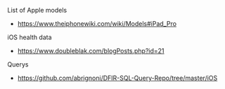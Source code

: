 List of Apple models
- https://www.theiphonewiki.com/wiki/Models#iPad_Pro

iOS health data
- https://www.doubleblak.com/blogPosts.php?id=21

Querys
- https://github.com/abrignoni/DFIR-SQL-Query-Repo/tree/master/iOS
